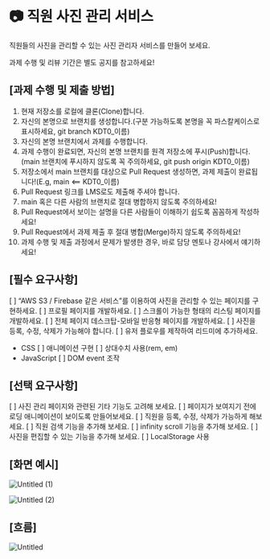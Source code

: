 
# :camera: 직원 사진 관리 서비스

직원들의 사진을 관리할 수 있는 사진 관리자 서비스를 만들어 보세요.

과제 수행 및 리뷰 기간은 별도 공지를 참고하세요!
## [과제 수행 및 제출 방법]
1. 현재 저장소를 로컬에 클론(Clone)합니다.
2. 자신의 본명으로 브랜치를 생성합니다.(구분 가능하도록 본명을 꼭 파스칼케이스로 표시하세요, git branch KDT0_이름)
3. 자신의 본명 브랜치에서 과제를 수행합니다.
4. 과제 수행이 완료되면, 자신의 본명 브랜치를 원격 저장소에 푸시(Push)합니다.(main 브랜치에 푸시하지 않도록 꼭 주의하세요, git push origin KDT0_이름)
5. 저장소에서 main 브랜치를 대상으로 Pull Request 생성하면, 과제 제출이 완료됩니다!(E.g, main <== KDT0_이름)
6. Pull Request 링크를 LMS로도 제출해 주셔야 합니다.
7. main 혹은 다른 사람의 브랜치로 절대 병합하지 않도록 주의하세요!
8. Pull Request에서 보이는 설명을 다른 사람들이 이해하기 쉽도록 꼼꼼하게 작성하세요!
9. Pull Request에서 과제 제출 후 절대 병합(Merge)하지 않도록 주의하세요!
10. 과제 수행 및 제출 과정에서 문제가 발생한 경우, 바로 담당 멘토나 강사에서 얘기하세요!

## [필수 요구사항]
[ ] “AWS S3 / Firebase 같은 서비스”를 이용하여 사진을 관리할 수 있는 페이지를 구현하세요.
[ ] 프로필 페이지를 개발하세요.
[ ] 스크롤이 가능한 형태의 리스팅 페이지를 개발하세요.
[ ] 전체 페이지 데스크탑-모바일 반응형 페이지를 개발하세요.
[ ] 사진을 등록, 수정, 삭제가 가능해야 합니다.
[ ] 유저 플로우를 제작하여 리드미에 추가하세요.
* CSS
  [ ] 애니메이션 구현
  [ ] 상대수치 사용(rem, em)
* JavaScript
  [ ] DOM event 조작

## [선택 요구사항]
[ ] 사진 관리 페이지와 관련된 기타 기능도 고려해 보세요.
[ ] 페이지가 보여지기 전에 로딩 애니메이션이 보이도록 만들어보세요.
[ ] 직원을 등록, 수정, 삭제가 가능하게 해보세요.
[ ] 직원 검색 기능을 추가해 보세요.
[ ] infinity scroll 기능을 추가해 보세요.
[ ] 사진을 편집할 수 있는 기능을 추가해 보세요.
[ ] LocalStorage 사용

## [화면 예시]
![Untitled (1)](https://github.com/KDT1-FE/Y_FE_JAVASCRIPT_PICTURE/assets/38754963/5dda6755-2501-4af4-bc3e-b63a353c44c2)

![Untitled (2)](https://github.com/KDT1-FE/Y_FE_JAVASCRIPT_PICTURE/assets/38754963/6c1805f1-2b00-453e-a729-2b483612726d)

## [흐름]
![Untitled](https://github.com/KDT1-FE/Y_FE_JAVASCRIPT_PICTURE/assets/38754963/e2934c05-26f6-4ef6-88d4-beed76aa007a)


